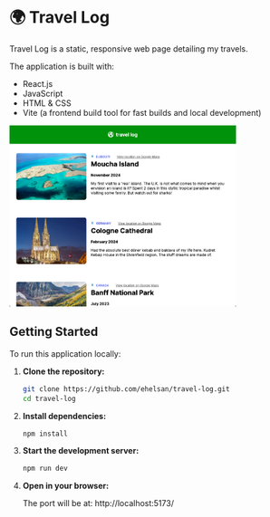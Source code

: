 # 🌍 Travel Log

Travel Log is a static, responsive web page detailing my travels.

The application is built with:
- React.js
- JavaScript
- HTML & CSS
- Vite (a frontend build tool for fast builds and local development)  


<img src="src/assets/screenshot.png" alt="Screenshot" width="400"/>  
  

## Getting Started

To run this application locally:

1. **Clone the repository:**
   ```bash
   git clone https://github.com/ehelsan/travel-log.git
   cd travel-log

2. **Install dependencies:**
   ```bash
   npm install

3. **Start the development server:**
   ```bash
   npm run dev

3. **Open in your browser:**  
  
   The port will be at: http://localhost:5173/